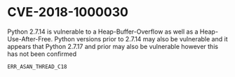 # CVE-2018-1000030
Python 2.7.14 is vulnerable to a Heap-Buffer-Overflow as well as a 
Heap-Use-After-Free. Python versions prior to 2.7.14 may also be 
vulnerable and it appears that Python 2.7.17 and prior may also be 
vulnerable however this has not been confirmed

`ERR_ASAN_THREAD_C18`

